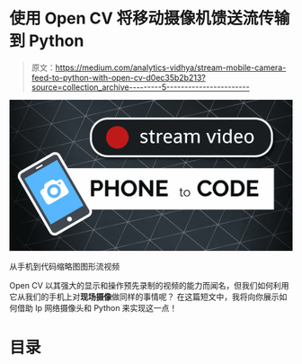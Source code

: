 # 使用 Open CV 将移动摄像机馈送流传输到 Python

> 原文：<https://medium.com/analytics-vidhya/stream-mobile-camera-feed-to-python-with-open-cv-d0ec35b2b213?source=collection_archive---------5----------------------->

![](img/3ec496dab36b06aa494a67fe87d9cf89.png)

从手机到代码缩略图图形流视频

Open CV 以其强大的显示和操作预先录制的视频的能力而闻名，但我们如何利用它从我们的手机上对**现场摄像**做同样的事情呢？
在这篇短文中，我将向你展示如何借助 Ip 网络摄像头和 Python 来实现这一点！

# 目录